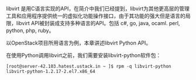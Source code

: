 libvirt 是用C语言实现的API，在简介中我们已经提到，libvirt为其他更高层的管理工具和应用程序提供统一的虚拟化功能操作接口，由于其功能的强大但是语言的局限，libvirt API被封装成支持多种语言的API。包括 c#, go, java, ocaml. perl, python, php, ruby。

以OpenStack项目所用语言为例，本章讲述libvirt Python API。

在使用Python调用libvirt之前，我们需要安装libvirt-python软件包：

    [root@server-42.103.hatest.ustack.in ~ ]$ rpm -q libvirt-python
	libvirt-python-1.2.17-2.el7.x86_64


